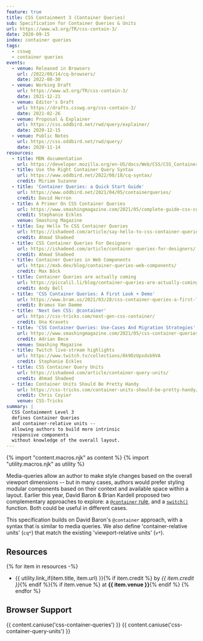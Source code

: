 ```yaml
---
feature: true
title: CSS Containment 3 (Container Queries)
sub: Specification for Container Queries & Units
url: https://www.w3.org/TR/css-contain-3/
date: 2020-09-15
index: container queries
tags:
  - csswg
  - container queries
events:
  - venue: Released in Browsers
    url: /2022/09/14/cq-browsers/
    date: 2022-08-30
  - venue: Working Draft
    url: https://www.w3.org/TR/css-contain-3/
    date: 2021-12-21
  - venue: Editor's Draft
    url: https://drafts.csswg.org/css-contain-3/
    date: 2021-02-26
  - venue: Proposal & Explainer
    url: https://css.oddbird.net/rwd/query/explainer/
    date: 2020-12-15
  - venue: Public Notes
    url: https://css.oddbird.net/rwd/query/
    date: 2020-11-14
resources:
  - title: MDN documentation
    url: https://developer.mozilla.org/en-US/docs/Web/CSS/CSS_Container_Queries
  - title: Use the Right Container Query Syntax
    url: https://www.oddbird.net/2022/08/18/cq-syntax/
    credit: Miriam Suzanne
  - title: 'Container Queries: a Quick Start Guide'
    url: https://www.oddbird.net/2021/04/05/containerqueries/
    credit: David Herron
  - title: A Primer On CSS Container Queries
    url: https://www.smashingmagazine.com/2021/05/complete-guide-css-container-queries/
    credit: Stephanie Eckles
    venue: Smashing Magazine
  - title: Say Hello To CSS Container Queries
    url: https://ishadeed.com/article/say-hello-to-css-container-queries/
    credit: Ahmad Shadeed
  - title: CSS Container Queries For Designers
    url: https://ishadeed.com/article/container-queries-for-designers/
    credit: Ahmad Shadeed
  - title: Container Queries in Web Components
    url: https://mxb.dev/blog/container-queries-web-components/
    credit: Max Böck
  - title: Container Queries are actually coming
    url: https://piccalil.li/blog/container-queries-are-actually-coming
    credit: Andy Bell
  - title: 'CSS Container Queries: A First Look + Demo'
    url: https://www.bram.us/2021/03/28/css-container-queries-a-first-look-and-demo/
    credit: Bramus Van Damme
  - title: 'Next Gen CSS: @container'
    url: https://css-tricks.com/next-gen-css-container/
    credit: Una Kravets
  - title: 'CSS Container Queries: Use-Cases And Migration Strategies'
    url: https://www.smashingmagazine.com/2021/05/css-container-queries-use-cases-migration-strategies/
    credit: Adrian Bece
    venue: Smashing Magazine
  - title: Twitch live-stream highlights
    url: https://www.twitch.tv/collections/8k9OzUpxdxb9VA
    credit: Stephanie Eckles
  - title: CSS Container Query Units
    url: https://ishadeed.com/article/container-query-units/
    credit: Ahmad Shadeed
  - title: Container Units Should Be Pretty Handy
    url: https://css-tricks.com/container-units-should-be-pretty-handy/
    credit: Chris Coyier
    venue: CSS-Tricks
summary: |
  CSS Containment Level 3
  defines Container Queries
  and container-relative units --
  allowing authors to build more intrinsic
  responsive components
  without knowledge of the overall layout.
---
```

{% import "content.macros.njk" as content %}
{% import "utility.macros.njk" as utility %}

Media-queries allow an author to make style changes
based on the overall viewport dimensions --
but in many cases,
authors would prefer styling modular components
based on their context and available space within a layout.
Earlier this year,
David Baron & Brian Kardell
proposed two complementary approaches to explore:
a [`@container` rule][dbaron-cq],
and a [`switch()`][switch] function.
Both could be useful in different cases.

[dbaron-cq]: https://github.com/dbaron/container-queries-implementability
[switch]: https://bkardell.com/blog/AllThemSwitches.html

This specification builds on David Baron's `@container` approach,
with a syntax that is similar to media queries.
We also define 'container-relative units' (`cq*`)
that match the existing 'viewport-relative units' (`v*`).

## Resources

{% for item in resources -%}
- {{ utility.link_if(item.title, item.url) }}{% if item.credit %} by _{{ item.credit }}_{% endif %}{% if item.venue %} at **{{ item.venue }}**{% endif %}
{% endfor %}

## Browser Support

{{ content.caniuse('css-container-queries') }}
{{ content.caniuse('css-container-query-units') }}
